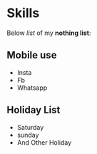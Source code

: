 # Skills

Below _list_ of my **nothing list**:

## Mobile use
- Insta
- Fb
- Whatsapp

## Holiday List
- Saturday
- sunday
- And Other Holiday
